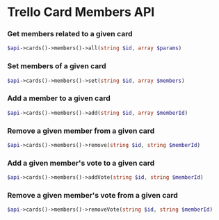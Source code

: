 Trello Card Members API
======================

### Get members related to a given card
```php
$api->cards()->members()->all(string $id, array $params)
```

### Set members of a given card
```php
$api->cards()->members()->set(string $id, array $members)
```

### Add a member to a given card
```php
$api->cards()->members()->add(string $id, array $memberId)
```

### Remove a given member from a given card
```php
$api->cards()->members()->remove(string $id, string $memberId)
```

### Add a given member&#039;s vote to a given card
```php
$api->cards()->members()->addVote(string $id, string $memberId)
```

### Remove a given member&#039;s vote from a given card
```php
$api->cards()->members()->removeVote(string $id, string $memberId)
```

